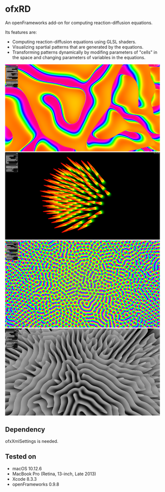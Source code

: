 # ofxRD
An openFrameworks add-on for computing reaction-diffusion equations. 

Its features are: 
* Computing reaction-diffusion equations using GLSL shaders.
* Visualizing spartial patterns that are generated by the equations.
* Transforming patterns dynamically by modifing parameters of "cells" in the space and changing parameters of variables in the equations.

![screenshot1](https://raw.githubusercontent.com/aanrii/ofxRD/master/images/screenshot_1.png)
![screenshot1](https://raw.githubusercontent.com/aanrii/ofxRD/master/images/screenshot_2.png)
![screenshot1](https://raw.githubusercontent.com/aanrii/ofxRD/master/images/screenshot_3.png)
![screenshot1](https://raw.githubusercontent.com/aanrii/ofxRD/master/images/screenshot_4.png)

## Dependency
ofxXmlSettings is needed.

## Tested on
* macOS 10.12.6
* MacBook Pro (Retina, 13-inch, Late 2013)
* Xcode 8.3.3
* openFrameworks 0.9.8
